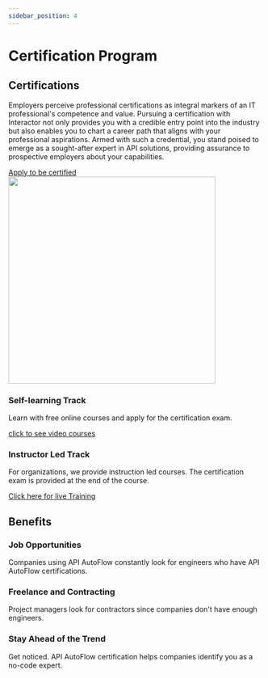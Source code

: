 ```yaml
---
sidebar_position: 4
---
```

# Certification Program

  <div class="row">
    <div class="col col--6">
      <div class="col-demo">
      <h2>Certifications</h2>
      <p>Employers perceive professional certifications as integral markers of an IT professional's competence and value. Pursuing a certification with Interactor not only provides you with a credible entry point into the industry but also enables you to chart a career path that aligns with your professional aspirations. Armed with such a credential, you stand poised to emerge as a sought-after expert in API solutions, providing assurance to prospective employers about your capabilities.</p>
      <div style={{height: '20px'}}></div>
      <div>
      <a class="button button--success" href="https://www.interactor.com/contactus" role="button">Apply to be certified</a>
      </div>
      </div>
    </div>
    <div class="col col--6">
      <div class="col-demo"><img src="https://www.interactor.com/images/support/certi.png" width="410" style={{float: 'right'}}/></div>
    </div>
  </div>



<div style={{height: '80px'}}></div>

<div class="grid lg:grid-cols-2 grid-cols-1 lg:gap-x-16 gap-y-20" style={{backgroundColor: '#CCFFCC', borderRadius: '280px', boxShadow: '0 0 10px rgba(0, 0, 0, 0.5)'}}>
<div style={{height: '50px'}}></div>
    <div class="container">
        <div class="row">
            <div class="col col--6">
            <div class="col-demo">
            <div class="card-demo">
            <div class="card" style={{backgroundColor: '#F0F8FF'}}>
                <div class="card__header">
                <h3 style={{textAlign: 'center'}}>Self-learning Track</h3>
                </div>
                <div class="card__body">
    <p style={{textAlign: 'center'}}>Learn with free online courses and apply for the certification exam.</p>
                <div style={{height: '9px'}}></div>
                </div>
                <div class="card__footer">
                <a class="button button--secondary" href="https://www.youtube.com/channel/UCUen4s8szmDlU2U9_xlE4EQ" role="button" style={{display: 'block', marginLeft: 'auto'}}>click to see video courses</a>
                </div>
            </div>
            </div>
            </div>
            </div>
            <div class="col col--6">
            <div class="col-demo">
            <div class="card-demo">
            <div class="card" style={{backgroundColor: '#F0F8FF'}}>
                <div class="card__header">
                <h3 style={{textAlign:'center'}}>Instructor Led Track</h3>
                </div>
                <div class="card__body">
                <p style={{textAlign:'center'}}>For organizations, we provide instruction led courses. The certification exam is provided at the end of the course.</p>
                </div>
                <div class="card__footer">
                <a class="button button--secondary" href="https://www.interactor.com/support/live" role="button" style={{display: 'block', marginLeft: 'auto'}}>Click here for live Training</a>
                </div>
            </div>
            </div>
            </div>
            </div>
        </div>
    </div> 
    <div style={{height: '80px'}}></div>
    <h2 style={{textAlign:'center', fontSize:'45px'}}>Benefits</h2>
    <div style={{height: '50px'}}></div>
    <div class="row">
        <div class="col col--4">
        <div class="col-demo">
        <div class="card-demo">
            <div class="card" style={{backgroundColor: '#F0F8FF'}}>
                <div class="card__header">
                <h3 style={{textAlign:'center'}}>Job Opportunities</h3>
                </div>
                <div class="card__body">
                <p style={{textAlign:'center'}}>Companies using API AutoFlow constantly look for engineers who have API AutoFlow certifications.</p>
                </div>
            </div>
            </div></div>
        </div>
        <div class="col col--4">
        <div class="col-demo"><div class="card-demo">
            <div class="card" style={{backgroundColor: '#F0F8FF'}}>
                <div class="card__header">
                <h3 style={{textAlign:'center'}}>Freelance and Contracting</h3>
                </div>
                <div class="card__body">
                <p style={{textAlign:'center'}}>Project managers look for contractors since companies don't have enough engineers.</p>
                </div>
            </div>
            </div></div>
        </div>
        <div class="col col--4">
        <div class="col-demo"><div class="card-demo">
            <div class="card" style={{backgroundColor: '#F0F8FF'}}>
                <div class="card__header">
                <h3 style={{textAlign:'center'}}>Stay Ahead of the Trend</h3>
                </div>
                <div class="card__body">
                <p style={{textAlign:'center'}}>Get noticed. API AutoFlow certification helps companies identify you as a no-code expert.</p>
                </div>
            </div>
            </div>
            </div>
        </div>
    </div>

<div style={{height: '50px'}}></div>
</div>
